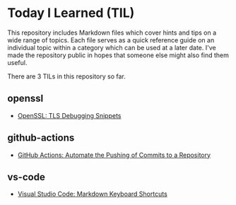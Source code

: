 # Today I Learned (TIL)
This repository includes Markdown files which cover hints and tips on a wide range of topics.  Each file serves as a quick reference guide on an individual topic within a category which can be used at a later date.  I've made the repository public in hopes that someone else might also find them useful.

There are <!-- Count starts -->3<!-- Count ends --> TILs in this repository so far.

<!-- TILs start -->
## openssl

- [OpenSSL: TLS Debugging Snippets](https://github.com/fosdickio/til/blob/main/openssl/tls-debugging-snippets.md)

## github-actions

- [GitHub Actions: Automate the Pushing of Commits to a Repository](https://github.com/fosdickio/til/blob/main/github-actions/automate-commit-pushes.md)

## vs-code

- [Visual Studio Code: Markdown Keyboard Shortcuts](https://github.com/fosdickio/til/blob/main/vs-code/markdown-keyboard-shortcuts.md)
<!-- TILs end -->
